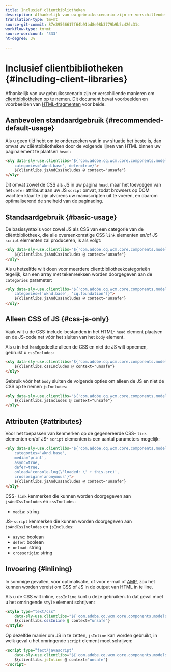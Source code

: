 ```yaml
---
title: Inclusief clientbibliotheken
description: Afhankelijk van uw gebruiksscenario zijn er verschillende manieren om clientbibliotheken op te nemen.
translation-type: tm+mt
source-git-commit: 87e39566617f64b91bd8e98b3779b9b5c426c31c
workflow-type: tm+mt
source-wordcount: '333'
ht-degree: 3%

---
```



# Inclusief clientbibliotheken {#including-client-libraries}

Afhankelijk van uw gebruiksscenario zijn er verschillende manieren om [clientbibliotheken](/help/developing/archetype/uifrontend.md#clientlibs) op te nemen. Dit document bevat voorbeelden en voorbeelden van [HTML-fragmenten](https://docs.adobe.com/content/help/en/experience-manager-htl/using/overview.html) voor beide.

## Aanbevolen standaardgebruik {#recommended-default-usage}

Als u geen tijd hebt om te onderzoeken wat in uw situatie het beste is, dan omvat uw cliëntbibliotheken door de volgende lijnen van HTML binnen uw paginalement te plaatsen `head` :

```html
<sly data-sly-use.clientlibs="${'com.adobe.cq.wcm.core.components.models.ClientLibraries' @
    categories='wknd.base', defer=true}">
    ${clientlibs.jsAndCssIncludes @ context="unsafe"}
</sly>
```

Dit omvat zowel de CSS als JS in uw pagina `head`, maar het toevoegen van het `defer` attribuut aan uw JS `script` omvat, zodat browsers op DOM wachten klaar te zijn alvorens uw manuscripten uit te voeren, en daarom optimaliserend de snelheid van de paginading.

## Standaardgebruik {#basic-usage}

De basissyntaxis voor zowel JS als CSS van een categorie van de cliëntbibliotheek, die alle overeenkomstige CSS `link` elementen en/of JS `script` elementen zal produceren, is als volgt:

```html
<sly data-sly-use.clientlibs="${'com.adobe.cq.wcm.core.components.models.ClientLibraries' @ categories='wknd.base'}">
    ${clientlibs.jsAndCssIncludes @ context="unsafe"}
</sly>
```

Als u hetzelfde wilt doen voor meerdere clientbibliotheekcategorieën tegelijk, kan een array met tekenreeksen worden doorgegeven aan de `categories` parameter:

```html
<sly data-sly-use.clientlibs="${'com.adobe.cq.wcm.core.components.models.ClientLibraries' @
    categories=['wknd.base', 'cq.foundation']}">
    ${clientlibs.jsAndCssIncludes @ context="unsafe"}
</sly>
```

## Alleen CSS of JS {#css-js-only}

Vaak wilt u de CSS-include-bestanden in het HTML- `head` element plaatsen en de JS-code net vóór het sluiten van het `body` element.

Als u in het `head`gedeelte alleen de CSS en niet de JS wilt opnemen, gebruikt u `cssIncludes`:

```html
<sly data-sly-use.clientlibs="${'com.adobe.cq.wcm.core.components.models.ClientLibraries' @ categories='wknd.base'}">
    ${clientlibs.cssIncludes @ context="unsafe"}
</sly>
```

Gebruik vóór het `body` sluiten de volgende opties om alleen de JS en niet de CSS op te nemen `jsIncludes`:

```html
<sly data-sly-use.clientlibs="${'com.adobe.cq.wcm.core.components.models.ClientLibraries' @ categories='wknd.base'}">
    ${clientlibs.jsIncludes @ context="unsafe"}
</sly>
```

## Attributen {#attributes}

Voor het toepassen van kenmerken op de gegenereerde CSS- `link` elementen en/of JS- `script` elementen is een aantal parameters mogelijk:

```html
<sly data-sly-use.clientlibs="${'com.adobe.cq.wcm.core.components.models.ClientLibraries' @
    categories='wknd.base',
    media='print',
    async=true,
    defer=true,
    onload='console.log(\'loaded: \' + this.src)',
    crossorigin='anonymous'}">
    ${clientlibs.jsAndCssIncludes @ context="unsafe"}
</sly>
```

CSS- `link` kenmerken die kunnen worden doorgegeven aan `jsAndCssIncludes` en `cssIncludes`:

* `media`: string

JS- `script` kenmerken die kunnen worden doorgegeven aan `jsAndCssIncludes` en `jsIncludes`:

* `async`: boolean
* `defer`: boolean
* `onload`: string
* `crossorigin`: string

## Invoering {#inlining}

In sommige gevallen, voor optimalisatie, of voor e-mail of [AMP,](amp.md) zou het kunnen worden vereist om CSS of JS in de output van HTML in te line.

Als u de CSS wilt inline, `cssInline` kunt u deze gebruiken. In dat geval moet u het omringende `style` element schrijven:

```html
<style type="text/css"
    data-sly-use.clientlibs="${'com.adobe.cq.wcm.core.components.models.ClientLibraries' @ categories='wknd.base'}">
    ${clientlibs.cssInline @ context="unsafe"}
</style>
```

Op dezelfde manier om JS in te zetten, `jsInline` kan worden gebruikt, in welk geval u het omringende `script` element moet schrijven:

```html
<script type="text/javascript"
    data-sly-use.clientlibs="${'com.adobe.cq.wcm.core.components.models.ClientLibraries' @ categories='wknd.base'}">
    ${clientlibs.jsInline @ context="unsafe"}
</script>
```
